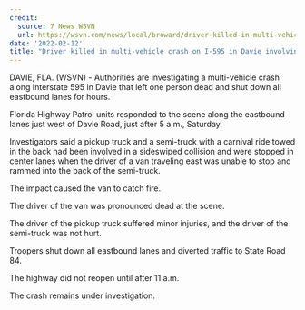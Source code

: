 ```yaml
---
credit:
  source: 7 News WSVN
  url: https://wsvn.com/news/local/broward/driver-killed-in-multi-vehicle-crash-on-i-595-in-davie-involving-semi-truck/
date: '2022-02-12'
title: "Driver killed in multi-vehicle crash on I-595 in Davie involving semi-truck"
---
```

DAVIE, FLA. (WSVN) - Authorities are investigating a multi-vehicle crash along Interstate 595 in Davie that left one person dead and shut down all eastbound lanes for hours.

Florida Highway Patrol units responded to the scene along the eastbound lanes just west of Davie Road, just after 5 a.m., Saturday.

Investigators said a pickup truck and a semi-truck with a carnival ride towed in the back had been involved in a sideswiped collision and were stopped in center lanes when the driver of a van traveling east was unable to stop and rammed into the back of the semi-truck.

The impact caused the van to catch fire.

The driver of the van was pronounced dead at the scene.

The driver of the pickup truck suffered minor injuries, and the driver of the semi-truck was not hurt.

Troopers shut down all eastbound lanes and diverted traffic to State Road 84.

The highway did not reopen until after 11 a.m.

The crash remains under investigation.
